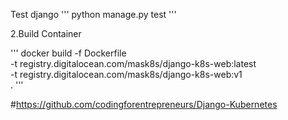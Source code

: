 Test django
'''
python manage.py test
'''


2.Build Container

'''
docker build -f Dockerfile \
    -t registry.digitalocean.com/mask8s/django-k8s-web:latest \
    -t registry.digitalocean.com/mask8s/django-k8s-web:v1 \
    .
'''

#https://github.com/codingforentrepreneurs/Django-Kubernetes
